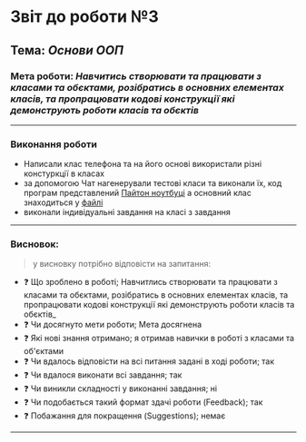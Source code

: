 # Звіт до роботи №3
## Тема: _Основи ООП_
### Мета роботи: _Навчитись створювати та працювати з класами та обєктами, розібратись в основних елементах класів, та пропрацювати кодові конструкції які демонструють роботи класів та обєктів_

---
### Виконання роботи
- Написали клас телефона та на його основі використали різні констуркції в класах
- за допомогою Чат нагенерували тестові класи та виконали їх, код програм представлений [Пайтон ноутбуці](chatgpt.ipynb) а основний клас знаходиться у [файлі](sample.ipynb)
- виконали індивідуальні завдання на класі з завдання

---
### Висновок:
> у висновку потрібно відповісти на запитання:

- :question: Що зроблено в роботі; Навчитлись створювати та працювати з класами та обєктами, розібратись в основних елементах класів, та пропрацювати кодові конструкції які демонструють роботи класів та обєктів_
- :question: Чи досягнуто мети роботи; Мета досягнена
- :question: Які нові знання отримано; я отримав навички в роботі з класами та об'єктами
- :question: Чи вдалось відповісти на всі питання задані в ході роботи; так
- :question: Чи вдалося виконати всі завдання; так
- :question: Чи виникли складності у виконанні завдання; ні
- :question: Чи подобається такий формат здачі роботи (Feedback); так
- :question: Побажання для покращення (Suggestions); немає

---